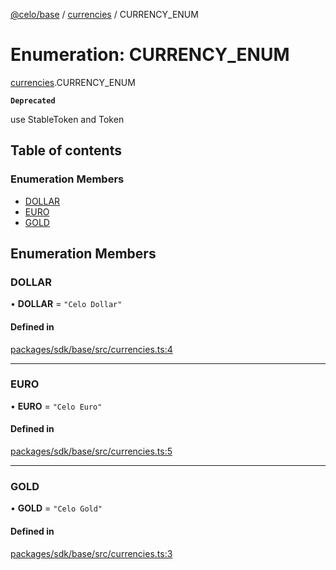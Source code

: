 [@celo/base](../README.md) / [currencies](../modules/currencies.md) / CURRENCY\_ENUM

# Enumeration: CURRENCY\_ENUM

[currencies](../modules/currencies.md).CURRENCY_ENUM

**`Deprecated`**

use StableToken and Token

## Table of contents

### Enumeration Members

- [DOLLAR](currencies.CURRENCY_ENUM.md#dollar)
- [EURO](currencies.CURRENCY_ENUM.md#euro)
- [GOLD](currencies.CURRENCY_ENUM.md#gold)

## Enumeration Members

### DOLLAR

• **DOLLAR** = ``"Celo Dollar"``

#### Defined in

[packages/sdk/base/src/currencies.ts:4](https://github.com/celo-org/developer-tooling/blob/master/packages/sdk/base/src/currencies.ts#L4)

___

### EURO

• **EURO** = ``"Celo Euro"``

#### Defined in

[packages/sdk/base/src/currencies.ts:5](https://github.com/celo-org/developer-tooling/blob/master/packages/sdk/base/src/currencies.ts#L5)

___

### GOLD

• **GOLD** = ``"Celo Gold"``

#### Defined in

[packages/sdk/base/src/currencies.ts:3](https://github.com/celo-org/developer-tooling/blob/master/packages/sdk/base/src/currencies.ts#L3)

